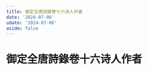 ```yaml
---
title: 御定全唐詩錄卷十六诗人作者
date: '2024-07-06'
udate: '2024-07-06'
aside: false
---
```

# 御定全唐詩錄卷十六诗人作者

<AuthorPage :authorMap="authorMap" :chapternum="16" />

<script setup>
const chapter = '卷十六';
import authorMap from '/data/qtsl/卷十六/author.json'
</script>
